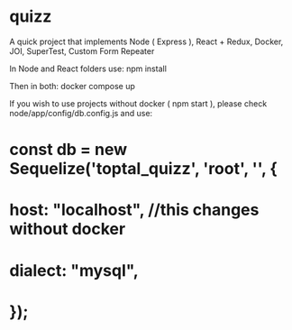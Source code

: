 # quizz
A quick project that implements Node ( Express ), React + Redux, Docker, JOI, SuperTest, Custom Form Repeater

In Node and React folders use:
npm install 

Then in both:
docker compose up

If you wish to use projects without docker ( npm start ), please check node/app/config/db.config.js and use:
# const db = new Sequelize('toptal_quizz', 'root', '', {
#     host: "localhost", //this changes without docker
#     dialect: "mysql",
# });